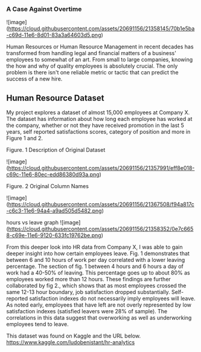 ### A Case Against Overtime
![image] (https://cloud.githubusercontent.com/assets/20691156/21358145/70b1e5ba-c69d-11e6-8d01-83a3a64603d5.png)


Human Resources or Human Resource Management in recent decades has transformed from handling legal and financial matters of a business' employees to somewhat of an art. From small to large companies, knowing the how and why of  quality employees is absolutely crucial. The only problem is there isn't one reliable metric or tactic that can predict the success of a new hire.


## Human Resource Dataset 

My project explores a dataset of almost 15,000 employees at Company X. The dataset has information about how long each employee has worked at the company, whether or not they have received promotion in the last 5 years, self reported satisfactions scores, category of position and more in Figure 1 and 2. 

Figure. 1 Description of Original Dataset

![image] (https://cloud.githubusercontent.com/assets/20691156/21357991/eff8e018-c69c-11e6-80ec-edd86380d93a.png)

Figure. 2 Original Column Names 


![image] (https://cloud.githubusercontent.com/assets/20691156/21367508/f94a817c-c6c3-11e6-94a4-a9ad505d5482.png)


hours vs leave graph 
![image] (https://cloud.githubusercontent.com/assets/20691156/21358352/0e7c6658-c69e-11e6-9120-633fc19762be.png)

From this deeper look into HR data from Company X, I was able to gain deeper insight into how certain employees leave. Fig. 1 demonstrates that between 6 and 10 hours of work per day correlated with a lower leaving percentage. The section of fig. 1 between 4 hours and 6 hours a day of work had a 40-50% of leaving. This percentage goes up to about 80%  as employees worked more than 12 hours. These findings are further collaborated by fig 2., which shows that as most employees crossed the same 12-13 hour boundary, job satisfaction dropped substantially. Self-reported satisfaction indexes do not necessarily imply employees will leave. As noted early, employees that have left are not overly represented by low satisfaction indexes (satisfied leavers were 28% of sample).  The correlations in this data suggest that overworking as well as underworking employees tend to leave. 







This dataset was found on Kaggle and the URL below.
https://www.kaggle.com/ludobenistant/hr-analytics
